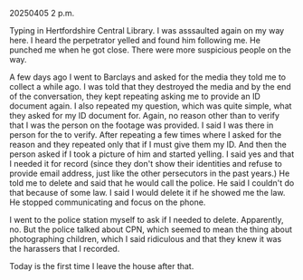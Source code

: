 20250405 2 p.m.

Typing in Hertfordshire Central Library. I was asssaulted again on my way here. I heard the perpetrator yelled and found him following me. He punched me when he got close. There were more suspicious people on the way.

A few days ago I went to Barclays and asked for the media they told me to collect a while ago. I was told that they destroyed the media and by the end of the conversation, they kept repeating asking me to provide an ID document again. I also repeated my question, which was quite simple, what they asked for my ID document for. Again, no reason other than to verify that I was the person on the footage was provided. I said I was there in person for the to verify. After repeating a few times where I asked for the reason and they repeated only that if I must give them my ID. And then the person asked if I took a picture of him and started yelling. I said yes and that I needed it for record (since they don't show their identities and refuse to provide email address, just like the other persecutors in the past years.) He told me to delete and said that he would call the police. He said I couldn't do that because of some law. I said I would delete it if he showed me the law. He stopped communicating and focus on the phone.

I went to the police station myself to ask if I needed to delete. Apparently, no. But the police talked about CPN, which seemed to mean the thing about photographing children, which I said ridiculous and that they knew it was the harassers that I recorded.

Today is the first time I leave the house after that.
